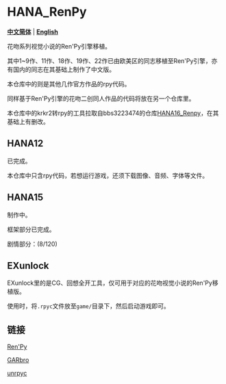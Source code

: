 # HANA_RenPy

[**中文简体**](./README.md) | [**English**](./README_en_US.md)

花吻系列视觉小说的Ren'Py引擎移植。

其中1~9作、11作、18作、19作、22作已由欧美区的同志移植至Ren'Py引擎，亦有国内的同志在其基础上制作了中文版。

本仓库中的则是其他几作官方作品的rpy代码。

同样基于Ren'Py引擎的花吻二创同人作品的代码将放在另一个仓库里。

本仓库中的krkr2转rpy的工具拉取自bbs3223474的仓库[HANA16_Renpy](https://github.com/bbs3223474/HANA16_Renpy)，在其基础上有删改。

## HANA12

已完成。

本仓库中只含rpy代码，若想运行游戏，还须下载图像、音频、字体等文件。

## HANA15

制作中。

框架部分已完成。

剧情部分：(8/120)

## EXunlock

EXunlock里的是CG、回想全开工具，仅可用于对应的花吻视觉小说的Ren'Py移植版。

使用时，将`.rpyc`文件放至`game/`目录下，然后启动游戏即可。

## 链接

[Ren'Py](https://github.com/renpy/renpy)

[GARbro](https://github.com/morkt/GARbro)

[unrpyc](https://github.com/CensoredUsername/unrpyc)